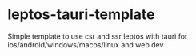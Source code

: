 # leptos-tauri-template
Simple template to use csr and ssr leptos with tauri for ios/android/windows/macos/linux and web dev
